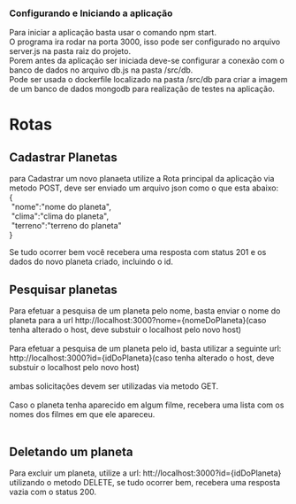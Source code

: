 <h3>Configurando e Iniciando a aplicação</h3>
Para iniciar a aplicação basta usar o comando npm start.<br>
O programa ira rodar na porta 3000, isso pode ser configurado no arquivo server.js na pasta raiz do projeto.<br>
Porem antes da aplicação ser iniciada deve-se configurar a conexão com o banco de dados no arquivo db.js na pasta /src/db.<br>
Pode ser usada o dockerfile localizado na pasta /src/db para criar a imagem de um banco de dados mongodb para realização de testes na aplicação.<br>


<h1>Rotas</h1>
<h2>Cadastrar Planetas</h2>
para Cadastrar um novo planaeta utilize a Rota principal da aplicação via metodo POST,
deve ser enviado um arquivo json como o que esta abaixo:<br>
{<br>
&nbsp;"nome":"nome do planeta",<br>
&nbsp;"clima":"clima do planeta",<br>
&nbsp;"terreno":"terreno do planeta"<br>
}<br>

Se tudo ocorrer bem você recebera uma resposta com status 201 e os dados do novo planeta criado, incluindo o id.

<h2>Pesquisar planetas</h2>
Para efetuar a pesquisa de um planeta pelo nome, basta enviar o nome do planeta para a url http://localhost:3000?nome={nomeDoPlaneta}(caso tenha alterado o host, deve substuir o localhost pelo novo host)<br>
<br>
Para efetuar a pesquisa de um planeta pelo id, basta utilizar a seguinte url: http://localhost:3000?id={idDoPlaneta}(caso tenha alterado o host, deve substuir o localhost pelo novo host)<br>
<br>
ambas solicitações devem ser utilizadas via metodo GET.<br>
<br>
Caso o planeta tenha aparecido em algum filme, recebera uma lista com os nomes dos filmes em que ele apareceu.<br>
<br>

<h2>Deletando um planeta</h2>
Para excluir um planeta, utilize a url: htt://localhost:3000?id={idDoPlaneta} utilizando o metodo DELETE, se tudo ocorrer bem, recebera uma resposta vazia com o status 200.<br>

